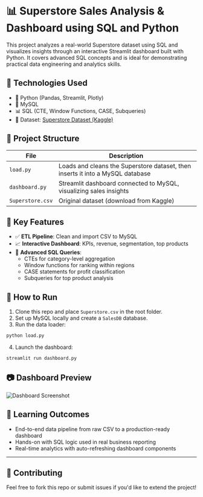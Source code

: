 
# 📊 Superstore Sales Analysis & Dashboard using SQL and Python

This project analyzes a real-world Superstore dataset using SQL and visualizes insights through an interactive Streamlit dashboard built with Python. It covers advanced SQL concepts and is ideal for demonstrating practical data engineering and analytics skills.

## 🔧 Technologies Used
- 🐍 Python (Pandas, Streamlit, Plotly)
- 🐬 MySQL
- 📊 SQL (CTE, Window Functions, CASE, Subqueries)
- 📁 Dataset: [Superstore Dataset (Kaggle)](https://www.kaggle.com/datasets/vivek468/superstore-dataset-final)

## 📂 Project Structure

| File | Description |
|------|-------------|
| `load.py` | Loads and cleans the Superstore dataset, then inserts it into a MySQL database |
| `dashboard.py` | Streamlit dashboard connected to MySQL, visualizing sales insights |
| `Superstore.csv` | Original dataset (download from Kaggle) |

## 📌 Key Features
- ✅ **ETL Pipeline**: Clean and import CSV to MySQL
- 📈 **Interactive Dashboard**: KPIs, revenue, segmentation, top products
- 🧠 **Advanced SQL Queries**:
  - CTEs for category-level aggregation
  - Window functions for ranking within regions
  - CASE statements for profit classification
  - Subqueries for top product analysis

## 🚀 How to Run

1. Clone this repo and place `Superstore.csv` in the root folder.
2. Set up MySQL locally and create a `SalesDB` database.
3. Run the data loader:

```bash
python load.py
```

4. Launch the dashboard:

```bash
streamlit run dashboard.py
```

## 📷 Dashboard Preview

![Dashboard Screenshot](preview.png)

## 📌 Learning Outcomes

- End-to-end data pipeline from raw CSV to a production-ready dashboard
- Hands-on with SQL logic used in real business reporting
- Real-time analytics with auto-refreshing dashboard components

---

## 🙌 Contributing

Feel free to fork this repo or submit issues if you'd like to extend the project!
